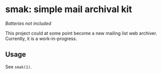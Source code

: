 smak: simple mail archival kit
==============================
*Batteries not included*

This project could at some point become a new mailing list web archiver.
Currently, it is a work-in-progress.

Usage
-----

See `smak(1)`.
